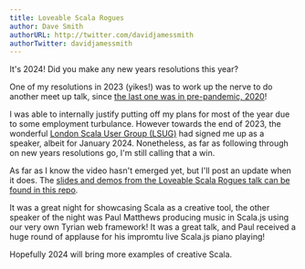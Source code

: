 ```yaml
---
title: Loveable Scala Rogues
author: Dave Smith
authorURL: http://twitter.com/davidjamessmith
authorTwitter: davidjamessmith
---
```


It's 2024! Did you make any new years resolutions this year?

One of my resolutions in 2023 (yikes!) was to work up the nerve to do another meet up talk, since [the last one was in pre-pandemic, 2020](https://www.youtube.com/watch?v=SmZETGZKCVU)!

I was able to internally justify putting off my plans for most of the year due to some employment turbulance. However towards the end of 2023, the wonderful [London Scala User Group (LSUG)](https://www.meetup.com/london-scala/) had signed me up as a speaker, albeit for January 2024. Nonetheless, as far as following through on new years resolutions go, I'm still calling that a win.

As far as I know the video hasn't emerged yet, but I'll post an update when it does. The [slides and demos from the Loveable Scala Rogues talk can be found in this repo](https://github.com/PurpleKingdomGames/talks).

It was a great night for showcasing Scala as a creative tool, the other speaker of the night was Paul Matthews producing music in Scala.js using our very own Tyrian web framework! It was a great talk, and Paul received a huge round of applause for his impromtu live Scala.js piano playing!

Hopefully 2024 will bring more examples of creative Scala.
